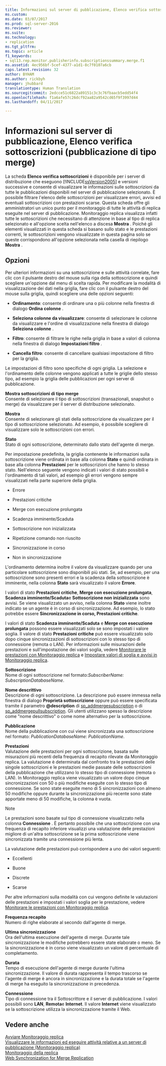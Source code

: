 ```yaml
---
title: Informazioni sul server di pubblicazione, Elenco verifica sottoscrizioni (pubblicazione di tipo merge) | Microsoft Docs
ms.custom: 
ms.date: 03/07/2017
ms.prod: sql-server-2016
ms.reviewer: 
ms.suite: 
ms.technology:
- replication
ms.tgt_pltfrm: 
ms.topic: article
f1_keywords:
- sql13.rep.monitor.publisherinfo.subscriptionssummary.merge.f1
ms.assetid: 4ec956bf-5cef-4377-a1d1-8c7f0107a6cb
caps.latest.revision: 32
author: BYHAM
ms.author: rickbyh
manager: jhubbard
translationtype: Human Translation
ms.sourcegitcommit: 2edcce51c6822a89151c3c3c76fbaacb5edd54f4
ms.openlocfilehash: f1a6afe57c26dcf92aa82a9542cd65f9f3997d44
ms.lasthandoff: 04/11/2017

---
```

# <a name="publisher-information-subscription-watch-list-merge-publication"></a>Informazioni sul server di pubblicazione, Elenco verifica sottoscrizioni (pubblicazione di tipo merge)
  La scheda **Elenco verifica sottoscrizioni** è disponibile per i server di distribuzione che eseguono [!INCLUDE[ssVersion2005](../../includes/ssversion2005-md.md)] e versioni successive e consente di visualizzare le informazioni sulle sottoscrizioni da tutte le pubblicazioni disponibili nel server di pubblicazione selezionato. È possibile filtrare l'elenco delle sottoscrizioni per visualizzare errori, avvisi ed eventuali sottoscrizioni con prestazioni scarse. Questa scheda offre gli amministratori un unico punto per il monitoraggio di tutte le attività di replica eseguite nel server di pubblicazione. Monitoraggio replica visualizza infatti tutte le sottoscrizioni che necessitano di attenzione in base al tipo di replica selezionato e all'opzione scelta nell'elenco a discesa **Mostra** . Poiché gli elementi visualizzati in questa scheda si basano sullo stato e le prestazioni correnti, le sottoscrizioni vengono visualizzate in questa pagina solo se queste corrispondono all'opzione selezionata nella casella di riepilogo **Mostra** .  
  
## <a name="options"></a>Opzioni  
 Per ulteriori informazioni su una sottoscrizione e sulle attività correlate, fare clic con il pulsante destro del mouse sulla riga della sottoscrizione e quindi scegliere un'opzione dal menu di scelta rapida. Per modificare la modalità di visualizzazione dei dati nella griglia, fare clic con il pulsante destro del mouse sulla griglia, quindi scegliere una delle opzioni seguenti:  
  
-   **Ordinamento**: consente di ordinare una o più colonne nella finestra di dialogo **Ordina colonne** .  
  
-   **Seleziona colonne da visualizzare**: consente di selezionare le colonne da visualizzare e l'ordine di visualizzazione nella finestra di dialogo **Seleziona colonne** .  
  
-   **Filtro**: consente di filtrare le righe nella griglia in base a valori di colonna nella finestra di dialogo **Impostazioni filtro** .  
  
-   **Cancella filtro**: consente di cancellare qualsiasi impostazione di filtro per la griglia.  
  
 Le impostazioni di filtro sono specifiche di ogni griglia. La selezione e l'ordinamento delle colonne vengono applicati a tutte le griglie dello stesso tipo, ad esempio la griglia delle pubblicazioni per ogni server di pubblicazione.  
  
 **Mostra sottoscrizioni di tipo merge**  
 Consente di selezionare il tipo di sottoscrizioni (transazionali, snapshot o merge) da visualizzare per il server di distribuzione selezionato.  
  
 **Mostra**  
 Consente di selezionare gli stati della sottoscrizione da visualizzare per il tipo di sottoscrizione selezionato. Ad esempio, è possibile scegliere di visualizzare solo le sottoscrizioni con errori.  
  
 **Stato**  
 Stato di ogni sottoscrizione, determinato dallo stato dell'agente di merge.  
  
 Per impostazione predefinita, la griglia contenente le informazioni sulla sottoscrizione viene ordinata in base alla colonna **Stato** e quindi ordinata in base alla colonna **Prestazioni** per le sottoscrizioni che hanno lo stesso stato. Nell'elenco seguente vengono indicati i valori di stato possibili e l'ordinamento di tali valori, ad esempio gli errori vengono sempre visualizzati nella parte superiore della griglia.  
  
-   Errore  
  
-   Prestazioni critiche  
  
-   Merge con esecuzione prolungata  
  
-   Scadenza imminente/Scaduta  
  
-   Sottoscrizione non inizializzata  
  
-   Ripetizione comando non riuscito  
  
-   Sincronizzazione in corso  
  
-   Non in sincronizzazione  
  
 L'ordinamento determina inoltre il valore da visualizzare quando per una particolare sottoscrizione sono disponibili più stati. Se, ad esempio, per una sottoscrizione sono presenti errori e la scadenza della sottoscrizione è imminente, nella colonna **Stato** sarà visualizzato il valore **Errore**.  
  
 I valori di stato **Prestazioni critiche**, **Merge con esecuzione prolungata**, **Scadenza imminente/Scaduta**e **Sottoscrizione non inizializzata** sono avvisi. Se viene visualizzato un avviso, nella colonna **Stato** viene inoltre indicato se un agente è in corso di sincronizzazione. Ad esempio, lo stato potrebbe essere **Sincronizzazione in corso, Prestazioni critiche**.  
  
 I valori di stato **Scadenza imminente/Scaduta** e **Merge con esecuzione prolungata** possono essere visualizzati solo se sono impostati i valore soglia. Il valore di stato **Prestazioni critiche** può essere visualizzato solo dopo cinque sincronizzazioni di sottoscrizioni con lo stesso tipo di connessione (remota o LAN). Per informazioni sulle misurazioni delle prestazioni e sull'impostazione dei valori soglia, vedere [Monitorare le prestazioni con Monitoraggio replica](../../relational-databases/replication/monitor/monitor-performance-with-replication-monitor.md) e [Impostare valori di soglia e avvisi in Monitoraggio replica](../../relational-databases/replication/monitor/set-thresholds-and-warnings-in-replication-monitor.md).  
  
 **Sottoscrizione**  
 Nome di ogni sottoscrizione nel formato:*SubscriberName: SubscriptionDatabaseName*.  
  
 **Nome descrittivo**  
 Descrizione di ogni sottoscrizione. La descrizione può essere immessa nella finestra di dialogo **Proprietà sottoscrizione** oppure può essere specificata tramite il parametro **@description** di [sp_addmergesubscription](../../relational-databases/system-stored-procedures/sp-addmergesubscription-transact-sql.md) o di [sp_addmergepullsubscription](../../relational-databases/system-stored-procedures/sp-addmergepullsubscription-transact-sql.md). Gli utenti utilizzano spesso la descrizione come "nome descrittivo" o come nome alternativo per la sottoscrizione.  
  
 **Pubblicazione**  
 Nome della pubblicazione con cui viene sincronizzata una sottoscrizione nel formato: *PublicationDatabaseName: PublicationName*.  
  
 **Prestazioni**  
 Valutazione delle prestazioni per ogni sottoscrizione, basata sulle misurazioni più recenti della frequenza di recapito rilevate da Monitoraggio replica. La valutazione è determinata dal confronto tra le prestazioni delle singole sottoscrizioni e le prestazioni medie passate delle sottoscrizioni della pubblicazione che utilizzano lo stesso tipo di connessione (remota o LAN). In Monitoraggio replica viene visualizzato un valore dopo cinque sincronizzazioni con 50 o più modifiche eseguite con lo stesso tipo di connessione. Se sono state eseguite meno di 5 sincronizzazioni con almeno 50 modifiche oppure durante la sincronizzazione più recente sono state apportate meno di 50 modifiche, la colonna è vuota.  
  
> [!NOTE]  
>  Le prestazioni sono basate sul tipo di connessione visualizzato nella colonna **Connessione** . È pertanto possibile che una sottoscrizione con una frequenza di recapito inferiore visualizzi una valutazione delle prestazioni migliore di un'altra sottoscrizione se la prima sottoscrizione viene sincronizzata tramite una connessione più lenta.  
  
 La valutazione delle prestazioni può corrispondere a uno dei valori seguenti:  
  
-   Eccellenti  
  
-   Buone  
  
-   Discrete  
  
-   Scarse  
  
 Per altre informazioni sulla modalità con cui vengono definite le valutazioni delle prestazioni e impostati i valori soglia per le prestazione, vedere [Monitorare le prestazioni con Monitoraggio replica](../../relational-databases/replication/monitor/monitor-performance-with-replication-monitor.md).  
  
 **Frequenza recapito**  
 Numero di righe elaborate al secondo dall'agente di merge.  
  
 **Ultima sincronizzazione**  
 Ora dell'ultima esecuzione dell'agente di merge. Durante tale sincronizzazione le modifiche potrebbero essere state elaborate o meno. Se la sincronizzazione è in corso viene visualizzato un valore di percentuale di completamento.  
  
 **Durata**  
 Tempo di esecuzione dell'agente di merge durante l'ultima sincronizzazione. Il valore di durata rappresenta il tempo trascorso se l'agente di merge è ancora in sincronizzazione e la durata totale se l'agente di merge ha eseguito la sincronizzazione in precedenza.  
  
 **Connessione**  
 Tipo di connessione tra il Sottoscrittore e il server di pubblicazione. I valori possibili sono **LAN**, **Remota**e **Internet**. Il valore **Internet** viene visualizzato se la sottoscrizione utilizza la sincronizzazione tramite il Web.  
  
## <a name="see-also"></a>Vedere anche  
 [Avviare Monitoraggio replica](../../relational-databases/replication/monitor/start-the-replication-monitor.md)   
 [Visualizzare le informazioni ed eseguire attività relative a un server di pubblicazione &#40;Monitoraggio replica&#41;](../../relational-databases/replication/monitor/view-information-and-perform-tasks-for-a-publisher-replication-monitor.md)   
 [Monitoraggio della replica](../../relational-databases/replication/monitor/monitoring-replication-overview.md)   
 [Web Synchronization for Merge Replication](../../relational-databases/replication/web-synchronization-for-merge-replication.md)  
  
  
